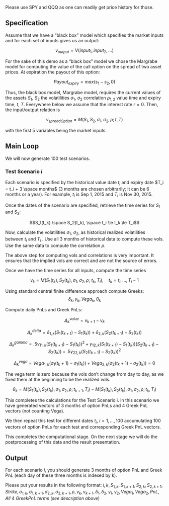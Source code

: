 
Please use SPY and QQQ as one can readily get price history for those.

## Specification

Assume that we have a “black box” model which specifies the market inputs and for each set of inputs
gives us an output:


$$v_{output} = V(input_1, input_2, ...)$$

For the sake of this demo as a “black box” model we chose the Margrabe model for computing the value
of the call option on the spread of two asset prices. At expiration the payout of this option:

$$Payout_{expiry} = max(s_1 - s_2, 0)$$

Thus, the black box model, Margrabe model, requires the current values of the assets $S_1$, $S_2$ the
volatilities $\sigma_1$, $\sigma_2$ correlation $\rho_{1,2}$ value time and expiry time, $t$, $T$. Everywhere below we assume that
the interest rate $r = 0$. Then, the input/output relation is

$$v_{spreadOption} = M(S_1, S_2, \sigma_1, \sigma_2, \rho; t, T)$$

with the first 5 variables being the market inputs.

## Main Loop

We will now generate 100 test scenarios.

### Test Scenario $i$

Each scenario is specified by the historical value date $t_i$ and expiry date $T_i = t_i + 3 \space months$ (3 months
are chosen arbitrarily; it can be 6 months or a year). For example, $t_i$ is Sep 1, 2015 and $T_i$ is Nov 30,
2015.

Once the dates of the scenario are specified, retrieve the time series for $S_1$ and $S_2$:

$$S_1(t_k) \space S_2(t_k), \space t_i \le t_k \le T_i$$

Now, calculate the volatilities $\sigma_1$, $\sigma_2$, as historical realized volatilities between $t_i$ and $T_i$ . Use all 3 months
of historical data to compute these vols. Use the same data to compute the correlation $\rho$.

The above step for computing vols and correlations is very important. It ensures that the implied vols
are correct and are not the source of errors.

Once we have the time series for all inputs, compute the time series

$$v_k = M(S_1(t_k),\,S_2(t_k),\, \sigma_1,\, \sigma_2,\, \rho;\ t_k,\, T_i), \quad t_k = t_i, ..., T_i - 1 $$

Using standard central finite difference approach compute Greeks:
$$\delta_k, \gamma_k, Vega_k, \theta_k$$

Compute daily PnLs and Greek PnLs:

$$\Delta^{value}_k = v_{k+1} - v_k$$

$$\Delta^{delta}_k = \delta_{1,k}(S_1(t_{k+1}) - S_1(t_k)) + \delta_{2,k}(S_2(t_{k+1}) - S_2(t_k))$$

$$\Delta^{gamma}_k = .5\gamma_{11,k}(S_1(t_{k+1}) - S_1(t_k))^2 + \gamma_{12,k}(S_1(t_{k+1}) - S_1(t_k))(S_2(t_{k+1}) - S_2(t_k)) + .5\gamma_{22,k}(S_2(t_{k+1}) - S_2(t_k))^2$$

$$\Delta^{vega}_k = Vega_{1,k}(\sigma_1(t_k+1) - \sigma_1(t_k)) + Vega_{2,k}(\sigma_2(t_k+1) - \sigma_2(t_k)) = 0$$

The vega term is zero because the vols don’t change from day to day, as we fixed them at the beginning
to be the realized vols.

$$\theta_k = M(S_1(t_k), S_2(t_k), \sigma_1, \sigma_2, \rho; t_{k+1}, T_i) - M(S_1(t_k), S_2(t_k), \sigma_1, \sigma_2, \rho; t_{k}, T_i)$$

This completes the calculations for the Test Scenario i. In this scenario we have generated vectors of 3
months of option PnLs and 4 Greek PnL vectors (not counting Vega).

We then repeat this test for different dates $t_i$, $i = 1, ... ,100$ accumulating 100 vectors of option PnLs
for each test and corresponding Greek PnL vectors.

This completes the computational stage. On the next stage we will do the postprocessing of this data
and the result presentation.


## Output

For each scenario $i$, you should generate 3 months of option PnL and Greek PnL (each day of
these three months is indexed by k).

Please put your results in the following format:
$i,\, k,\, S_{1,k},\, S_{1,k+1},\, S_{2,k},\, S_{2,k+1},\, Strike,\, \sigma_{1,k},\, \sigma_{1,k+1},\, \sigma_{2,k},\, \sigma_{2,k+1},\, \rho,\, v_k,\, v_{k+1},\, \delta_1,\, \delta_2,\, \gamma_1,\, \gamma_2,\, Vega_1,\, Vega_2,\, PnL,\, All\ 4\ GreekPnL\ terms\ (see\ description\ above)$